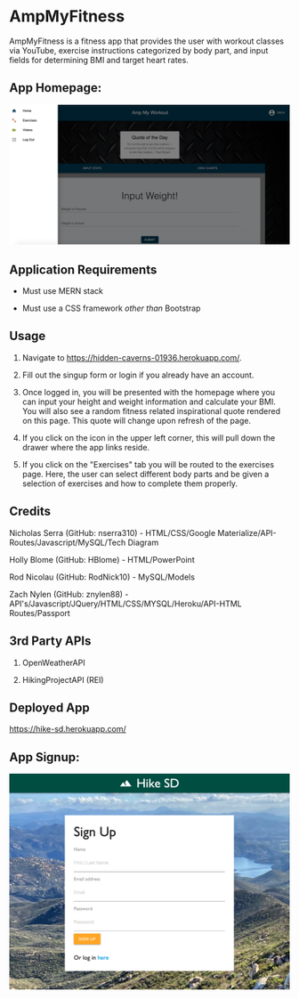 # AmpMyFitness

AmpMyFitness is a fitness app that provides the user with workout classes via YouTube, exercise instructions categorized by body part, and input fields for determining BMI and target heart rates.

## App Homepage:

![App Function](https://github.com/evcarone/ampmyfitness/blob/master/demo-images/Screen%20Shot%202020-03-13%20at%204.58.06%20PM.png)

## Application Requirements

* Must use MERN stack

* Must use a CSS framework _other than_ Bootstrap

## Usage
1. Navigate to https://hidden-caverns-01936.herokuapp.com/.

2. Fill out the singup form or login if you already have an account.

3. Once logged in, you will be presented with the homepage where you can input your height and weight information and calculate your BMI. You will also see a random fitness related inspirational quote rendered on this page. This quote will change upon refresh of the page.

4. If you click on the icon in the upper left corner, this will pull down the drawer where the app links reside.

5. If you click on the "Exercises" tab you will be routed to the exercises page. Here, the user can select different body parts and be given a selection of exercises and how to complete them properly. 

## Credits

Nicholas Serra (GitHub: nserra310) - HTML/CSS/Google Materialize/API-Routes/Javascript/MySQL/Tech Diagram

Holly Blome (GitHub: HBlome) - HTML/PowerPoint

Rod Nicolau (GitHub: RodNick10) - MySQL/Models

Zach Nylen (GitHub: znylen88) - API's/Javascript/JQuery/HTML/CSS/MYSQL/Heroku/API-HTML Routes/Passport

## 3rd Party APIs

1. OpenWeatherAPI

2. HikingProjectAPI (REI)

## Deployed App

https://hike-sd.herokuapp.com/

## App Signup:

 ![App Function](https://github.com/znylen88/Hike-SD/blob/master/public/GitHub-Images/Signup-Page.png)
